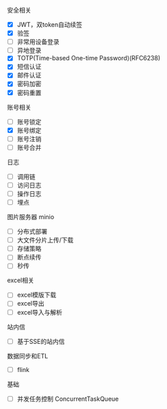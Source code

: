 安全相关

- [x] JWT，双token自动续签
- [x] 验签
- [ ] 非常用设备登录
- [ ] 异地登录
- [x] TOTP(Time-based One-time Password)(RFC6238)
- [x] 短信认证
- [x] 邮件认证
- [x] 密码加密
- [x] 密码重置

账号相关

- [ ] 账号锁定
- [x] 账号绑定
- [ ] 账号注销
- [ ] 账号合并

日志

- [ ] 调用链
- [ ] 访问日志
- [ ] 操作日志
- [ ] 埋点

图片服务器 minio

- [ ] 分布式部署
- [ ] 大文件分片上传/下载
- [ ] 存储策略
- [ ] 断点续传
- [ ] 秒传

excel相关

- [ ] excel模版下载
- [ ] excel导出
- [ ] excel导入与解析

站内信

- [ ] 基于SSE的站内信

数据同步和ETL

- [ ] flink

基础

- [ ] 并发任务控制 ConcurrentTaskQueue
